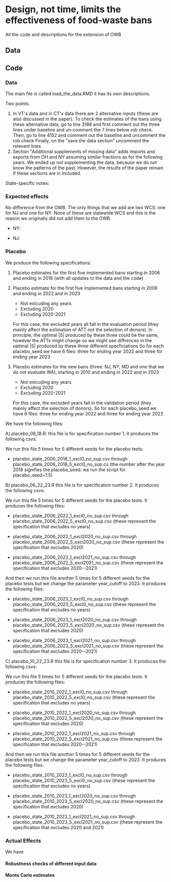 # Design, not time, limits the effectiveness of food‑waste bans
All the code and descriptions for the extension of OWB

## Data 

## Code

### Data

The main file is called load_the_data.RMD it has its own descriptions. 

Two points: 

1) In VT's data and in CT's data there are 2 alternative inputs (these are also discussed in the paper).
   To check the estimates of the bans using these alternative data, go to  line 3188 and first comment out the three lines under baseline and un-comment the 7 lines below rob check.
   Then, go to line 4152 and comment out the baseline and uncomment the rob check 
   Finally, on the "save the data section" uncomment the relevant lines 
2) Section "Additional supplements of missing data" adds imports and exports from OH and NY assuming similar fractions as for the following years. We ended up not supplementing the data, because we do not know the patterns of the past.
   However, the results of the paper remain if these sections are in included. 

State-specific notes: 


### Expected effects 
No difference from the OWB. The only things that we add are two WCS: one for NJ and one for NY. 
None of these are statewide WCS and this is the reason we originally did not add them to the OWB 

- NY:

- NJ: 

### Placebo 

We produce the following specifications: 

1) Placebo estimates for the first five implemented bans starting in 2006 and ending in 2018 (with all updates to the data and the code)

3) Placebo estimate for the first five implemented bans starting in 2006 and ending in 2022 and in 2023
   - Not exlcuding any years
   - Excluding 2020
   - Excluding 2020-2021
     
   For this case, the excluded years all fall in the evaluation period (they mainly affect the estimation of ATT not the selection of donors). In principle, the optimal |S| produced by these three could be the same, however the ATTs might change so we might see diffrences in the optimal |S| produced by these three different specficiations
So for each placebo_seed we have 6 files: three for ending year 2022 and three for ending year 2023

4) Placebo estimates for the new bans (three: NJ, NY, MD and one that we do not evaluate WA), starting in 2010 and ending in 2022 and in 2023
   - Not exlcuding any years
   - Excluding 2020
   - Excluding 2020-2021
   
   For this case, the excluded years fall in the validation period (they mainly affect the selection of donors).
So for each placebo_seed we have 6 files: three for ending year 2022 and three for ending year 2023


We have the following files: 

A) placebo_06_18.R: this file is for specification number 1. It produces the following csvs: 

   We run this file 5 times for 5 different seeds for the placebo tests: 

   - placebo_state_2006_2018_1_excl0_no_sup.csv through placebo_state_2006_2018_5_excl0_no_sup.cs (the number after the year 2018 signifies the placebo_seed: we run the script for placebo_seed=1:5)
   
B) placebo_06_22_23.R this file is for specification number 2. It produces the following csvs: 

   We run this file 5 times for 5 different seeds for the placebo tests. It produces the following files: 
   
   - placebo_state_2006_2022_1_excl0_no_sup.csv through placebo_state_2006_2022_5_excl0_no_sup.csv (these represent the specification that excludes no years)
   
   - placebo_state_2006_2022_1_excl2020_no_sup.csv through placebo_state_2006_2022_5_excl2020_no_sup.csv (these represent the specification that excludes 2020)
   
   - placebo_state_2006_2022_1_excl2021_no_sup.csv through placebo_state_2006_2022_5_excl2021_no_sup.csv (these represent the specification that excludes 2020--2021)
   
   And then we run this file another 5 times for 5 different seeds for the placebo tests but we change the parameter year_cutoff to 2023. It produces the following files: 

   - placebo_state_2006_2023_1_excl0_no_sup.csv through placebo_state_2006_2023_5_excl0_no_sup.csv (these represent the specification that excludes no years)
   
   - placebo_state_2006_2023_1_excl2020_no_sup.csv through placebo_state_2006_2023_5_excl2020_no_sup.csv (these represent the specification that excludes 2020)
   
   - placebo_state_2006_2023_1_excl2021_no_sup.csv through placebo_state_2006_2023_5_excl2021_no_sup.csv (these represent the specification that excludes 2020--2021)

C) placebo_10_22_23.R this file is for specification number 3. It produces the following csvs: 

   We run this file 5 times for 5 different seeds for the placebo tests. It produces the following files: 
   
   - placebo_state_2010_2022_1_excl0_no_sup.csv through placebo_state_2010_2022_5_excl0_no_sup.csv (these represent the specification that excludes no years)
   
   - placebo_state_2010_2022_1_excl2020_no_sup.csv through placebo_state_2010_2022_5_excl2020_no_sup.csv (these represent the specification that excludes 2020)
   
   - placebo_state_2010_2022_1_excl2021_no_sup.csv through placebo_state_2010_2022_5_excl2021_no_sup.csv (these represent the specification that excludes 2020--2021)
   
   And then we run this file another 5 times for 5 different seeds for the placebo tests but we change the parameter year_cutoff to 2023. It produces the following files: 

   - placebo_state_2010_2023_1_excl0_no_sup.csv through placebo_state_2010_2023_5_excl0_no_sup.csv (these represent the specification that excludes no years)
   
   - placebo_state_2010_2023_1_excl2020_no_sup.csv through placebo_state_2010_2023_5_excl2020_no_sup.csv (these represent the specification that excludes 2020)
   
   - placebo_state_2010_2023_1_excl2021_no_sup.csv through placebo_state_2010_2023_5_excl2021_no_sup.csv (these represent the specification that excludes 2020 and 2021)


### Actual Effects 

We have

#### Robustness checks of different input data 

#### Monte Carlo estimates
